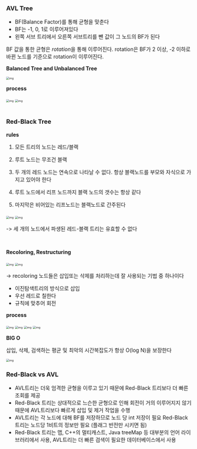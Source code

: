 ### AVL Tree

- BF(Balance Factor)를 통해 균형을 맞춘다
- BF는 -1, 0, 1로 이루어져있다
- 왼쪽 서브 트리에서 오른쪽 서브트리를 뺀 값이 그 노드의 BF가 된다

BF 값을 통한 균형은 *rotation*을 통해 이루어진다.
rotation은 BF가 2 이상, -2 이하로 바뀐 노드를 기준으로 rotation이 이루어진다.

**Balanced Tree and Unbalanced Tree**

<img src="image/1*X_Pc8nJ-6zHA0CUqRjdQtw.jpeg" alt="img" style="zoom:50%;" />

<br/>

**process**

<img src="image/1*x16xMbjZ_qKHdSrP1PxjvQ.jpeg" alt="img" style="zoom:50%;" />

<img src="image/1*fS8iZLaIGF7fTTH4FjgYZQ.jpeg" alt="img" style="zoom:50%;" />

<br/>

<br/>

### Red-Black Tree

**rules**

1. 모든 트리의 노드는 레드/블랙

2. 루트 노드는 무조건 블랙

3. 두 개의 레드 노드는 연속으로 나타날 수 없다. 항상 블랙노드를 부모와 자식으로 가지고 있어야 한다

4. 루트 노드에서 리프 노드까지 블랙 노드의 갯수는 항상 같다

5. 마지막은 비어있는 리프노드는 블랙노드로 간주된다

<img src="image/1*QU3jZp6gtpsGHY8iLx05Ng.jpeg" alt="img" style="zoom:50%;" />

<img src="image/1*ZKXcslWYyMllbRsQ-qDZCQ.jpeg" alt="img" style="zoom:50%;" />

-> 세 개의 노드에서 파생된 레드-블랙 트리는 유효할 수 없다

<br/>

**Recoloring, Restructuring**

<img src="image/1*AAPvzEHupPE4omehfjXWSQ.jpeg" alt="img" style="zoom: 50%;" />

<img src="https://miro.medium.com/max/1400/1*STI2ey2kGC4_Z_RENTa41A.jpeg" alt="img" style="zoom:50%;" />

-> recoloring 노드들은 삽입또는 삭제를 처리하는데 잘 사용되는 기법 중 하나이다 

- 이진탐색트리의 방식으로 삽입
- 우선 레드로 칠한다
- 규칙에 맞추어 회전



**process**

<img src="image/1*-w6OKs2lX9h8EK7tzKQjXQ.jpeg" alt="img" style="zoom:50%;" />

<img src="image/1*HxbWVFSXd4FlN0qj36_Xlw.jpeg" alt="img" style="zoom:50%;" />



<img src="image/1*bqhKnlmOxCxXCIuXMxjpQA.jpeg" alt="img" style="zoom:50%;" />

<img src="image/1*O0h4lm5LX9Cy9S6meKdquA-20220215120144183.jpeg" alt="img" style="zoom: 50%;" />



<br/>





**BIG O**

삽입, 삭제, 검색하는 평균 및 최악의 시간복잡도가 항상 O(log N)을 보장한다

<img src="image/1*DFGdnNtD51eOAIITcBqE2A.jpeg" alt="img" style="zoom:50%;" />

<br/>

### Red-Black vs AVL

- AVL트리는 더욱 엄격한 균형을 이루고 있기 때문에 Red-Black 트리보다 더 빠른 조회를 제공
- Red-Black 트리는 상대적으로 느슨한 균형으로 인해 회전이 거의 이루어지지 않기 때문에 AVL트리보다 빠르게 삽입 및 제거 작업을 수행
- AVL트리는 각 노드에 대해 BF를 저장하므로 노드 당 int 저장이 필요
  Red-Black 트리는 노드당 1비트의 정보만 필요 (플래그 반전만 시키면 됨)
- Red-Black 트리는 맵, C++의 멀티캐스트, Java treeMap 등 대부분의 언어 라이브러리에서 사용, AVL트리는 더 빠른 검색이 필요한 데이터베이스에서 사용

